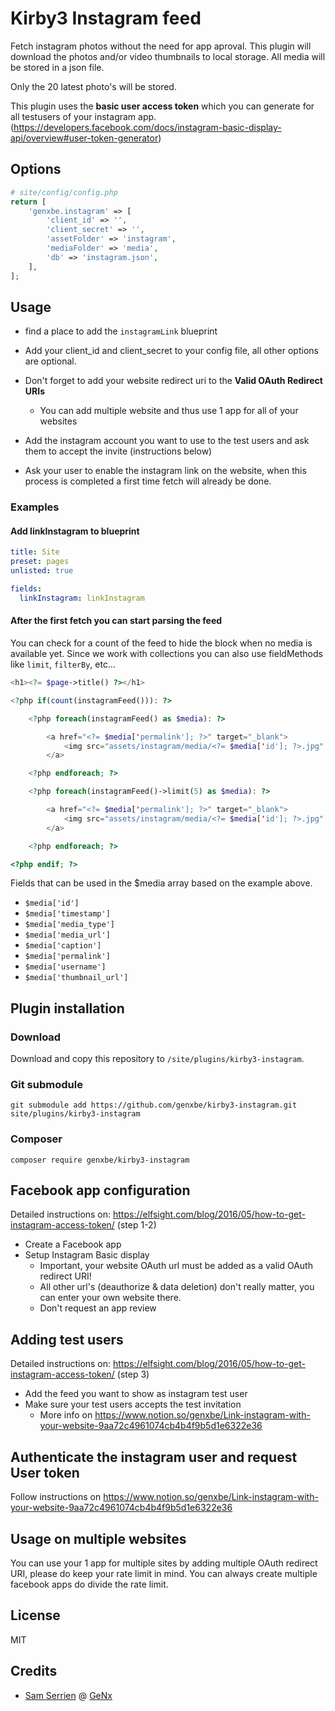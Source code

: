 # Kirby3 Instagram feed

Fetch instagram photos without the need for app aproval. This plugin will download the photos and/or video thumbnails to local storage. All media will be stored in a json file.

Only the 20 latest photo's will be stored.

This plugin uses the **basic user access token** which you can generate for all testusers of your instagram app. (https://developers.facebook.com/docs/instagram-basic-display-api/overview#user-token-generator)

## Options

```php
# site/config/config.php
return [
    'genxbe.instagram' => [
        'client_id' => '',
        'client_secret' => '',
        'assetFolder' => 'instagram',
        'mediaFolder' => 'media',
        'db' => 'instagram.json',
    ],
];
```

## Usage

* find a place to add the `instagramLink` blueprint

* Add your client_id and client_secret to your config file, all other options are optional.

* Don't forget to add your website redirect uri to the **Valid OAuth Redirect URIs**

    * You can add multiple website and thus use 1 app for all of your websites

* Add the instagram account you want to use to the test users and ask them to accept the invite (instructions below)

* Ask your user to enable the instagram link on the website, when this process is completed a first time fetch will already be done.

### Examples

#### Add linkInstagram to blueprint

```yaml
title: Site
preset: pages
unlisted: true

fields:
  linkInstagram: linkInstagram
```

#### After the first fetch you can start parsing the feed

You can check for a count of the feed to hide the block when no media is available yet.
Since we work with collections you can also use fieldMethods like `limit`, `filterBy`, etc...

```php
<h1><?= $page->title() ?></h1>

<?php if(count(instagramFeed())): ?>

    <?php foreach(instagramFeed() as $media): ?>

        <a href="<?= $media['permalink']; ?>" target="_blank">
            <img src="assets/instagram/media/<?= $media['id']; ?>.jpg" width="100" height="100" />
        </a>

    <?php endforeach; ?>

    <?php foreach(instagramFeed()->limit(5) as $media): ?>

        <a href="<?= $media['permalink']; ?>" target="_blank">
            <img src="assets/instagram/media/<?= $media['id']; ?>.jpg" width="100" height="100" />
        </a>

    <?php endforeach; ?>

<?php endif; ?>
```

Fields that can be used in the $media array based on the example above.

* `$media['id']`
* `$media['timestamp']`
* `$media['media_type']`
* `$media['media_url']`
* `$media['caption']`
* `$media['permalink']`
* `$media['username']`
* `$media['thumbnail_url']`

## Plugin installation

### Download

Download and copy this repository to `/site/plugins/kirby3-instagram`.

### Git submodule

```
git submodule add https://github.com/genxbe/kirby3-instagram.git site/plugins/kirby3-instagram
```

### Composer

```
composer require genxbe/kirby3-instagram
```

## Facebook app configuration

Detailed instructions on: https://elfsight.com/blog/2016/05/how-to-get-instagram-access-token/ (step 1-2)

* Create a Facebook app
* Setup Instagram Basic display
  * Important, your website OAuth url must be added as a valid OAuth redirect URI!
  * All other url's (deauthorize & data deletion) don't really matter, you can enter your own website there.
  * Don't request an app review

## Adding test users

Detailed instructions on: https://elfsight.com/blog/2016/05/how-to-get-instagram-access-token/ (step 3)

* Add the feed you want to show as instagram test user
* Make sure your test users accepts the test invitation
  * More info on https://www.notion.so/genxbe/Link-instagram-with-your-website-9aa72c4961074cb4b4f9b5d1e6322e36

## Authenticate the instagram user and request User token

Follow instructions on https://www.notion.so/genxbe/Link-instagram-with-your-website-9aa72c4961074cb4b4f9b5d1e6322e36

## Usage on multiple websites

You can use your 1 app for multiple sites by adding multiple OAuth redirect URI, please do keep your rate limit in mind. You can always create multiple facebook apps do divide the rate limit.

## License

MIT

## Credits

- [Sam Serrien](https://github.com/samzzi) @ [GeNx](https://github.com/genxbe)
